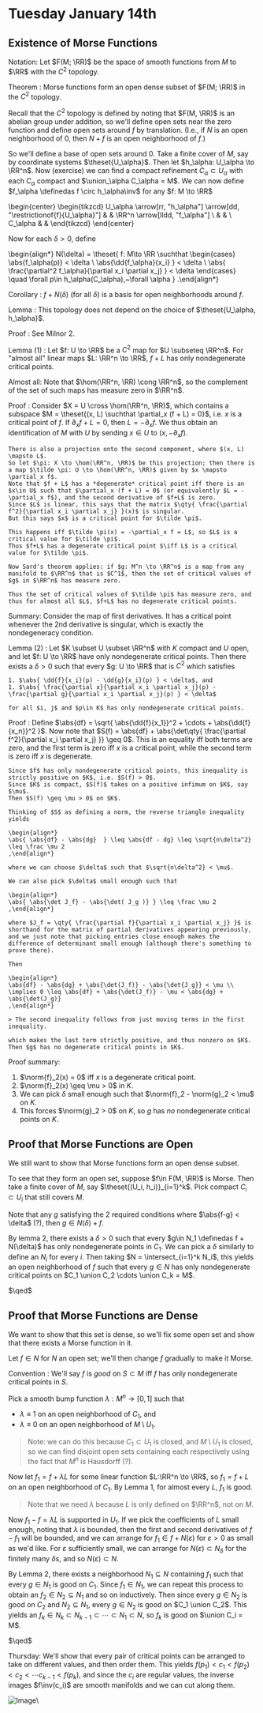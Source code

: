# Tuesday January 14th

## Existence of Morse Functions

Notation:
Let $F(M; \RR)$ be the space of smooth functions from $M$ to $\RR$ with the $C^2$ topology.

Theorem
: Morse functions form an open dense subset of $F(M; \RR)$ in the $C^2$ topology.

Recall that the $C^2$ topology is defined by noting that $F(M, \RR)$ is an abelian group under addition, so we'll define open sets near the zero function and define open sets around $f$ by translation.
(I.e., if $N$ is an open neighborhood of 0, then $N+f$ is an open neighborhood of $f$.)

So we'll define a base of open sets around 0.
Take a finite cover of $M$, say by coordinate systems $\theset{U_\alpha}$.
Then let $h_\alpha: U_\alpha \to \RR^n$.
Now (exercise) we can find a compact refinement $C_\alpha \subset U_\alpha$ with each $C_\alpha$ compact and $\union_\alpha C_\alpha = M$.
We can now define $f_\alpha \definedas f \circ h_\alpha\inv$ for any $f: M \to \RR$

\begin{center}
\begin{tikzcd}
U_\alpha \arrow[rr, "h_\alpha"] \arrow[dd, "\restrictionof{f}{U_\alpha}"] &  & \RR^n \arrow[lldd, "f_\alpha"] \\
&  &                                \\
C_\alpha                                                                  &  &
\end{tikzcd}
\end{center}

Now for each $\delta > 0$, define

\begin{align*}
N(\delta) = \theset{
f: M\to \RR \suchthat \begin{cases}
\abs{f_\alpha(p)} < \delta \\
\abs{\dd{f_\alpha}{x_i} } < \delta \\
\abs{ \frac{\partial^2 f_\alpha}{\partial x_i \partial x_j}  } < \delta
\end{cases} \quad \forall p\in h_\alpha(C_\alpha),~\forall \alpha
}
.\end{align*}


Corollary
: $f + N(\delta)$ (for all $\delta$) is a basis for open neighborhoods around $f$.

Lemma
: This topology does not depend on the choice of $\theset{U_\alpha, h_\alpha}$.

Proof
: See Milnor 2.

Lemma (1)
: Let $f: U \to \RR$ be a $C^2$ map for $U \subseteq \RR^n$.
  For "almost all" linear maps $L: \RR^n \to \RR$, $f + L$ has only nondegenerate critical points.

Almost all: Note that $\hom(\RR^n, \RR) \cong \RR^n$, so the complement of the set of such maps has measure zero in $\RR^n$.

Proof
:   Consider $X = U \cross \hom(\RR^n, \RR)$, which contains a subspace $M = \theset{(x, L) \suchthat \partial_x (f + L) = 0}$, i.e. $x$ is a critical point of $f$.
    If $\partial_x f + L = 0$, then $L = -\partial_x f$.
    We thus obtain an identification of $M$ with $U$ by sending $x\in U$ to $(x, -\partial_x f)$.

    There is also a projection onto the second component, where $(x, L) \mapsto L$.
    So let $\pi: X \to \hom(\RR^n, \RR)$ be this projection; then there is a map $\tilde \pi: U \to \hom(\RR^n, \RR)$ given by $x \mapsto \partial_x f$.
    Note that $f + L$ has a *degenerate* critical point iff there is an $x\in U$ such that $\partial_x (f + L) = 0$ (or equivalently $L = -\partial_x f$), and the second derivative of $f+L$ is zero.
    Since $L$ is linear, this says that the matrix $\qty{ \frac{\partial f^2}{\partial x_i \partial x_j} }(x)$ is singular.
    But this says $x$ is a critical point for $\tilde \pi$.

    This happens iff $\tilde \pi(x) = -\partial_x f = L$, so $L$ is a critical value for $\tilde \pi$.
    Thus $f+L$ has a degenerate critical point $\iff L$ is a critical value for $\tilde \pi$.

    Now Sard's theorem applies: if $g: M^n \to \RR^n$ is a map from any manifold to $\RR^n$ that is $C^1$, then the set of critical values of $g$ in $\RR^n$ has measure zero.

    Thus the set of critical values of $\tilde \pi$ has measure zero, and thus for almost all $L$, $f+L$ has no degenerate critical points.

Summary: Consider the map of first derivatives.
It has a critical point whenever the 2nd derivative is singular, which is exactly the nondegeneracy condition.

Lemma (2)
:   Let $K \subset U \subset \RR^n$ with $K$ compact and $U$ open, and let $f: U \to \RR$ have only nondegenerate critical points.
    Then there exists a $\delta > 0$ such that every $g: U \to \RR$ that is $C^2$ which satisfies

    1. $\abs{ \dd{f}{x_i}(p) - \dd{g}{x_i}(p) } < \delta$, and
    1. $\abs{ \frac{\partial x}{\partial x_i \partial x_j}(p) - \frac{\partial g}{\partial x_i \partial x_j}(p) } < \delta$

    for all $i, j$ and $p\in K$ has only nondegenerate critical points.

Proof
:   Define $\abs{df} = \sqrt{ \abs{\dd{f}{x_1}}^2 + \cdots + \abs{\dd{f}{x_n}}^2 }$.
    Now note that $S(f) = \abs{df} + \abs{\det\qty{ \frac{\partial f^2}{\partial x_i \partial x_j} }} \geq 0$.
    This is an equality iff both terms are zero, and the first term is zero iff $x$ is a critical point, while the second term is zero iff $x$ is degenerate.

    Since $f$ has only nondegenerate critical points, this inequality is strictly positive on $K$, i.e. $S(f) > 0$.
    Since $K$ is compact, $S(f)$ takes on a positive infimum on $K$, say $\mu$.
    Then $S(f) \geq \mu > 0$ on $K$.

    Thinking of $S$ as defining a norm, the reverse triangle inequality yields

    \begin{align*}
    \abs{ \abs{df} - \abs{dg}  } \leq \abs{df - dg} \leq \sqrt{n\delta^2} \leq \frac \mu 2
    ,\end{align*}

    where we can choose $\delta$ such that $\sqrt{n\delta^2} < \mu$.

    We can also pick $\delta$ small enough such that

    \begin{align*}
    \abs{ \abs{\det J_f} - \abs{\det( J_g )} } \leq \frac \mu 2
    ,\end{align*}

    where $J_f = \qty{ \frac{\partial f}{\partial x_i \partial x_j} }$ is shorthand for the matrix of partial derivatives appearing previously,
    and we just note that picking entries close enough makes the difference of determinant small enough (although there's something to prove there).

    Then

    \begin{align*}
    \abs{df} - \abs{dg} + \abs{\det(J_f)} - \abs{\det{J_g}} < \mu \\
    \implies 0 \leq \abs{df} + \abs{\det(J_f)} - \mu < \abs{dg} + \abs{\det(J_g)}
    ,\end{align*}

    > The second inequality follows from just moving terms in the first inequality.

    which makes the last term strictly positive, and thus nonzero on $K$.
    Then $g$ has no degenerate critical points in $K$.

Proof summary:

1. $\norm{f}_2(x) = 0$ iff $x$ is a degenerate critical point.
2. $\norm{f}_2(x) \geq \mu > 0$ in $K$.
3. We can pick $\delta$ small enough such that $\norm{f}_2 - \norm{g}_2 < \mu$ on $K$.
4. This forces $\norm{g}_2 > 0$ on $K$, so $g$ has *no* nondegenerate critical points on $K$.

## Proof that Morse Functions are Open

We still want to show that Morse functions form an open dense subset.

To see that they form an open set, suppose $f\in F(M, \RR)$ is Morse.
Then take a finite cover of $M$, say $\theset{(U_i, h_i)}_{i=1}^k$.
Pick compact $C_i \subset U_i$ that still covers $M$.

Note that any $g$ satisfying the 2 required conditions where $\abs{f-g} < \delta$ (?), then $g \in N(\delta) + f$.

By lemma 2, there exists a $\delta > 0$ such that every $g\in N_1 \definedas f + N(\delta)$ has only nondegenerate points in $C_1$.
We can pick a $\delta$ similarly to define an $N_i$ for every $i$.
Then taking $N = \intersect_{i=1}^k N_i$, this yields an open neighborhood of $f$ such that every $g \in N$ has only nondegenerate critical points on $C_1 \union C_2 \cdots \union C_k = M$.

$\qed$

## Proof that Morse Functions are Dense

We want to show that this set is dense, so we'll fix some open set and show that there exists a Morse function in it.

Let $f\in N$ for $N$ an open set; we'll then change $f$ gradually to make it Morse.

Convention
: We'll say $f$ is *good* on $S\subset M$ iff $f$ has only nondegenerate critical points in $S$.

Pick a smooth bump function $\lambda: M^n \to [0, 1]$ such that

- $\lambda \equiv 1$ on an open neighborhood of $C_1$, and
- $\lambda \equiv 0$ on an open neighborhood of $M\setminus U_1$.

> Note: we can do this because $C_1 \subset U_1$ is closed, and $M\setminus U_1$ is closed, so we can find disjoint open sets containing each respectively using the fact that $M^n$ is Hausdorff (?).

Now let $f_1 = f + \lambda L$ for some linear function $L:\RR^n \to \RR$, so $f_1 = f + L$ on an open neighborhood of $C_1$.
By Lemma 1, for almost every $L$, $f_1$ is good.

> Note that we need $\lambda$ because $L$ is only defined on $\RR^n$, not on $M$.

Now $f_1 - f = \lambda L$ is supported in $U_1$.
If we pick the coefficients of $L$ small enough, noting that $\lambda$ is bounded, then the first and second derivatives of $f-f_1$ will be bounded, and we can arrange for $f_1 \in f + N(\varepsilon)$ for $\varepsilon > 0$ as small as we'd like.
For $\varepsilon$ sufficiently small, we can arrange for $N(\varepsilon ) \subset N_\delta$ for the finitely many $\delta$s, and so $N(\varepsilon) \subset N$.

By Lemma 2, there exists a neighborhood $N_1 \subseteq N$ containing $f_1$ such that every $g\in N_1$ is good on $C_1$.
Since $f_1 \in N_1$, we can repeat this process to obtain an $f_2 \in N_2 \subseteq N_1$ and so on inductively.
Then since every $g \in N_2$ is good on $C_2$ and $N_2 \subseteq N_1$, every $g\in N_2$ is good on $C_1 \union C_2$.
This yields an $f_k \in N_k \subset N_{k-1} \subset \cdots \subset N_1 \subset N$, so $f_k$ is good on $\union C_i = M$.

$\qed$

Thursday:
We'll show that every pair of critical points can be arranged to take on different values, and then order them.
This yields $f(p_1) < c_1 < f(p_2) < c_2 < \cdots c_{k-1} < f(p_k)$, and since the $c_i$ are regular values, the inverse images $f\inv(c_i)$ are smooth manifolds and we can cut along them.

![Image](figures/2020-01-14-12:22.png)\
